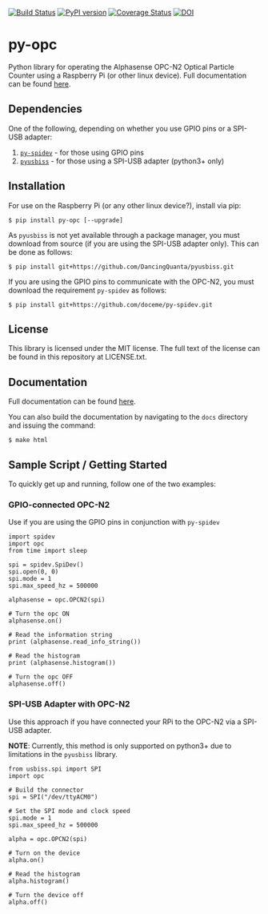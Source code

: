 [![Build Status](https://travis-ci.org/dhhagan/py-opc.svg?branch=develop)](https://travis-ci.org/dhhagan/py-opc)
[![PyPI version](https://badge.fury.io/py/py-opc.svg)](https://badge.fury.io/py/py-opc)
[![Coverage Status](https://coveralls.io/repos/dhhagan/py-opc/badge.svg?branch=master&service=github)](https://coveralls.io/github/dhhagan/py-opc?branch=master)
[![DOI](https://zenodo.org/badge/30832320.svg)](https://zenodo.org/badge/latestdoi/30832320)

# py-opc

Python library for operating the Alphasense OPC-N2 Optical Particle Counter using a Raspberry Pi (or other linux device). Full documentation can be found [here](http://py-opc.readthedocs.org/en/latest/).


## Dependencies

One of the following, depending on whether you use GPIO pins or a SPI-USB adapter:

  1. [`py-spidev`](https://github.com/doceme/py-spidev) - for those using GPIO pins
  1. [`pyusbiss`](https://github.com/dancingquanta/pyusbiss) - for those using a SPI-USB adapter (python3+ only)


## Installation

For use on the Raspberry Pi (or any other linux device?), install via pip:

    $ pip install py-opc [--upgrade]

As `pyusbiss` is not yet available through a package manager, you must download from source (if you are using the SPI-USB adapter only). This can be done as follows:

    $ pip install git+https://github.com/DancingQuanta/pyusbiss.git

If you are using the GPIO pins to communicate with the OPC-N2, you must download the requirement `py-spidev` as follows:

    $ pip install git+https://github.com/doceme/py-spidev.git


## License

  This library is licensed under the MIT license. The full text of the license can be found in this repository at LICENSE.txt.

## Documentation

  Full documentation can be found [here](http://py-opc.readthedocs.org/en/latest/).

  You can also build the documentation by navigating to the `docs` directory and issuing the command:

    $ make html


## Sample Script / Getting Started

To quickly get up and running, follow one of the two examples:

### GPIO-connected OPC-N2

Use if you are using the GPIO pins in conjunction with `py-spidev`

    import spidev
    import opc
    from time import sleep

    spi = spidev.SpiDev()
    spi.open(0, 0)
    spi.mode = 1
    spi.max_speed_hz = 500000

    alphasense = opc.OPCN2(spi)

    # Turn the opc ON
    alphasense.on()

    # Read the information string
    print (alphasense.read_info_string())

    # Read the histogram
    print (alphasense.histogram())

    # Turn the opc OFF
    alphasense.off()

### SPI-USB Adapter with OPC-N2

Use this approach if you have connected your RPi to the OPC-N2 via a SPI-USB adapter.

**NOTE**: Currently, this method is only supported on python3+ due to limitations in the `pyusbiss` library.

    from usbiss.spi import SPI
    import opc

    # Build the connector
    spi = SPI("/dev/ttyACM0")

    # Set the SPI mode and clock speed
    spi.mode = 1
    spi.max_speed_hz = 500000

    alpha = opc.OPCN2(spi)

    # Turn on the device
    alpha.on()

    # Read the histogram
    alpha.histogram()

    # Turn the device off
    alpha.off()
